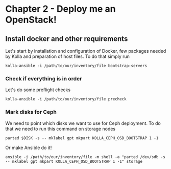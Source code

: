 # Chapter 2 - Deploy me an OpenStack!

## Install docker and other requirements
Let's start by installation and configuration of Docker, few packages needed by Kolla and preparation of host files.
To do that simply run
```
kolla-ansible -i /path/to/our/inventory/file bootstrap-servers
```

### Check if everything is in order
Let's do some preflight checks
```
kolla-ansible -i /path/to/our/inventory/file precheck
```

### Mark disks for Ceph
We need to point which disks we want to use for Ceph deployment. To do that we need to run this command on storage nodes
```
parted $DISK -s -- mklabel gpt mkpart KOLLA_CEPH_OSD_BOOTSTRAP 1 -1
```
Or make Ansible do it!
```
ansible -i /path/to/our/inventory/file -m shell -a "parted /dev/sdb -s -- mklabel gpt mkpart KOLLA_CEPH_OSD_BOOTSTRAP 1 -1" storage
```

